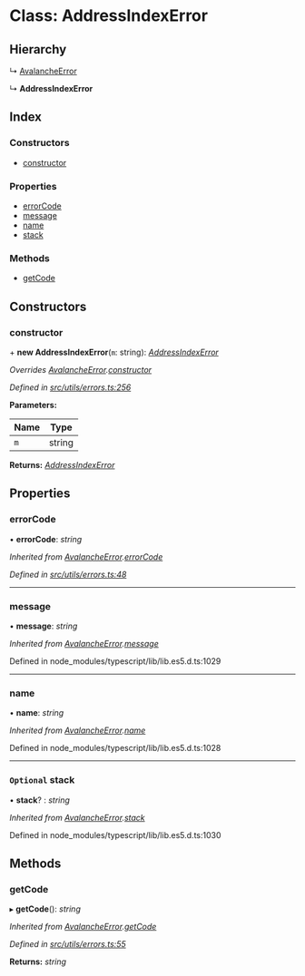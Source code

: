 # Class: AddressIndexError

## Hierarchy

↳ [AvalancheError](src_utils.avalancheerror)

↳ **AddressIndexError**

## Index

### Constructors

- [constructor](src_utils.addressindexerror#constructor)

### Properties

- [errorCode](src_utils.addressindexerror#errorcode)
- [message](src_utils.addressindexerror#message)
- [name](src_utils.addressindexerror#name)
- [stack](src_utils.addressindexerror#optional-stack)

### Methods

- [getCode](src_utils.addressindexerror#getcode)

## Constructors

### constructor

\+ **new AddressIndexError**(`m`: string): _[AddressIndexError](src_utils.addressindexerror)_

_Overrides [AvalancheError](src_utils.avalancheerror).[constructor](src_utils.avalancheerror#constructor)_

_Defined in [src/utils/errors.ts:256](https://github.com/chain4travel/caminojs/blob/3883166/src/utils/errors.ts#L256)_

**Parameters:**

| Name | Type   |
| ---- | ------ |
| `m`  | string |

**Returns:** _[AddressIndexError](src_utils.addressindexerror)_

## Properties

### errorCode

• **errorCode**: _string_

_Inherited from [AvalancheError](src_utils.avalancheerror).[errorCode](src_utils.avalancheerror#errorcode)_

_Defined in [src/utils/errors.ts:48](https://github.com/chain4travel/caminojs/blob/3883166/src/utils/errors.ts#L48)_

---

### message

• **message**: _string_

_Inherited from [AvalancheError](src_utils.avalancheerror).[message](src_utils.avalancheerror#message)_

Defined in node_modules/typescript/lib/lib.es5.d.ts:1029

---

### name

• **name**: _string_

_Inherited from [AvalancheError](src_utils.avalancheerror).[name](src_utils.avalancheerror#name)_

Defined in node_modules/typescript/lib/lib.es5.d.ts:1028

---

### `Optional` stack

• **stack**? : _string_

_Inherited from [AvalancheError](src_utils.avalancheerror).[stack](src_utils.avalancheerror#optional-stack)_

Defined in node_modules/typescript/lib/lib.es5.d.ts:1030

## Methods

### getCode

▸ **getCode**(): _string_

_Inherited from [AvalancheError](src_utils.avalancheerror).[getCode](src_utils.avalancheerror#getcode)_

_Defined in [src/utils/errors.ts:55](https://github.com/chain4travel/caminojs/blob/3883166/src/utils/errors.ts#L55)_

**Returns:** _string_

